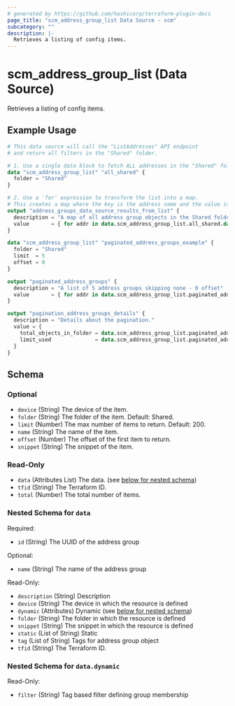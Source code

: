 ```yaml
---
# generated by https://github.com/hashicorp/terraform-plugin-docs
page_title: "scm_address_group_list Data Source - scm"
subcategory: ""
description: |-
  Retrieves a listing of config items.
---
```


# scm_address_group_list (Data Source)

Retrieves a listing of config items.

## Example Usage

```terraform
# This data source will call the "ListAddresses" API endpoint
# and return all filters in the "Shared" folder.

# 1. Use a single data block to fetch ALL addresses in the "Shared" folder.
data "scm_address_group_list" "all_shared" {
  folder = "Shared"
}

# 2. Use a 'for' expression to transform the list into a map.
# This creates a map where the key is the address name and the value is the address object.
output "address_groups_data_source_results_from_list" {
  description = "A map of all address group objects in the Shared folder, keyed by id."
  value       = { for addr in data.scm_address_group_list.all_shared.data : addr.id => addr }
}

data "scm_address_group_list" "paginated_address_groups_example" {
  folder = "Shared"
  limit  = 5
  offset = 0
}

output "paginated_address_groups" {
  description = "A list of 5 address groups skipping none - 0 offset"
  value       = { for addr in data.scm_address_group_list.paginated_address_groups_example.data : addr.id => addr }
}

output "pagination_address_groups_details" {
  description = "Details about the pagination."
  value = {
    total_objects_in_folder = data.scm_address_group_list.paginated_address_groups_example.total
    limit_used              = data.scm_address_group_list.paginated_address_groups_example.limit
  }
}
```

<!-- schema generated by tfplugindocs -->
## Schema

### Optional

- `device` (String) The device of the item.
- `folder` (String) The folder of the item. Default: Shared.
- `limit` (Number) The max number of items to return. Default: 200.
- `name` (String) The name of the item.
- `offset` (Number) The offset of the first item to return.
- `snippet` (String) The snippet of the item.

### Read-Only

- `data` (Attributes List) The data. (see [below for nested schema](#nestedatt--data))
- `tfid` (String) The Terraform ID.
- `total` (Number) The total number of items.

<a id="nestedatt--data"></a>
### Nested Schema for `data`

Required:

- `id` (String) The UUID of the address group

Optional:

- `name` (String) The name of the address group

Read-Only:

- `description` (String) Description
- `device` (String) The device in which the resource is defined
- `dynamic` (Attributes) Dynamic (see [below for nested schema](#nestedatt--data--dynamic))
- `folder` (String) The folder in which the resource is defined
- `snippet` (String) The snippet in which the resource is defined
- `static` (List of String) Static
- `tag` (List of String) Tags for address group object
- `tfid` (String) The Terraform ID.

<a id="nestedatt--data--dynamic"></a>
### Nested Schema for `data.dynamic`

Read-Only:

- `filter` (String) Tag based filter defining group membership
